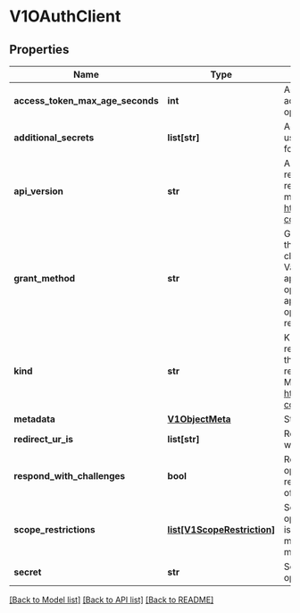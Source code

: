 # V1OAuthClient

## Properties
Name | Type | Description | Notes
------------ | ------------- | ------------- | -------------
**access_token_max_age_seconds** | **int** | AccessTokenMaxAgeSeconds overrides the default access token max age for tokens granted to this openshift.client. 0 means no expiration. | [optional] 
**additional_secrets** | **list[str]** | AdditionalSecrets holds other secrets that may be used to identify the openshift.client.  This is useful for rotation and for service account token validation | [optional] 
**api_version** | **str** | APIVersion defines the versioned schema of this representation of an object. Servers should convert recognized schemas to the latest internal value, and may reject unrecognized values. More info: https://git.k8s.io/community/contributors/devel/api-conventions.md#resources | [optional] 
**grant_method** | **str** | GrantMethod determines how to handle grants for this openshift.client. If no method is provided, the cluster default grant handling method will be used. Valid grant handling methods are:  - auto:   always approves grant requests, useful for trusted openshift.clients  - prompt: prompts the end user for approval of grant requests, useful for third-party openshift.clients  - deny:   always denies grant requests, useful for black-listed openshift.clients | [optional] 
**kind** | **str** | Kind is a string value representing the REST resource this object represents. Servers may infer this from the endpoint the openshift.client submits requests to. Cannot be updated. In CamelCase. More info: https://git.k8s.io/community/contributors/devel/api-conventions.md#types-kinds | [optional] 
**metadata** | [**V1ObjectMeta**](V1ObjectMeta.md) | Standard object&#39;s metadata. | [optional] 
**redirect_ur_is** | **list[str]** | RedirectURIs is the valid redirection URIs associated with a openshift.client | [optional] 
**respond_with_challenges** | **bool** | RespondWithChallenges indicates whether the openshift.client wants authentication needed responses made in the form of challenges instead of redirects | [optional] 
**scope_restrictions** | [**list[V1ScopeRestriction]**](V1ScopeRestriction.md) | ScopeRestrictions describes which scopes this openshift.client can request.  Each requested scope is checked against each restriction.  If any restriction matches, then the scope is allowed. If no restriction matches, then the scope is denied. | [optional] 
**secret** | **str** | Secret is the unique secret associated with a openshift.client | [optional] 

[[Back to Model list]](../README.md#documentation-for-models) [[Back to API list]](../README.md#documentation-for-api-endpoints) [[Back to README]](../README.md)


